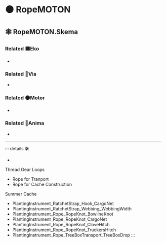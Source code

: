 # 🟠 <motor>RopeMOTON</motor>

## 🕸 RopeMOTON.Skema

### Related 🟩<ekos>Eko</ekos>

-

### Related 🔻<via>Via</via>

-

### Related 🟠<motor>Motor</motor>

-

### Related 💜<anima>Anima</anima>

-

---

<!-- =================================================== -->
<!-- =================================================== -->
<!-- =================================================== -->
<!-- =================================================== -->
<!-- =================================================== -->
::: details 🛠

-

Thread Gear Loops

- Rope for Tranport
- Rope for Cache Construction

Summer Cache

- PlantingInstrument_RatchetStrap_Hook_CargoNet
- PlantingInstrument_RatchetStrap_Webbing_WebbingWidth
- PlantingInstrument_Rope_RopeKnot_BowlineKnot
- PlantingInstrument_Rope_RopeKnot_CargoNet
- PlantingInstrument_Rope_RopeKnot_CloveHitch
- PlantingInstrument_Rope_RopeKnot_TruckersHitch
- PlantingInstrument_Rope_TreeBoxTransport_TreeBoxDrop
:::
